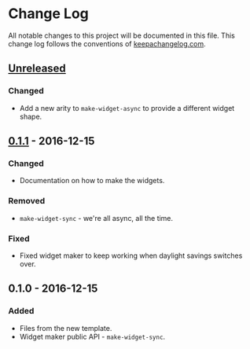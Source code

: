 # Change Log
All notable changes to this project will be documented in this file. This change log follows the conventions of [keepachangelog.com](http://keepachangelog.com/).

## [Unreleased]
### Changed
- Add a new arity to `make-widget-async` to provide a different widget shape.

## [0.1.1] - 2016-12-15
### Changed
- Documentation on how to make the widgets.

### Removed
- `make-widget-sync` - we're all async, all the time.

### Fixed
- Fixed widget maker to keep working when daylight savings switches over.

## 0.1.0 - 2016-12-15
### Added
- Files from the new template.
- Widget maker public API - `make-widget-sync`.

[Unreleased]: https://github.com/your-name/clojurebb/compare/0.1.1...HEAD
[0.1.1]: https://github.com/your-name/clojurebb/compare/0.1.0...0.1.1
